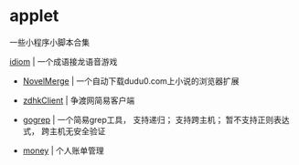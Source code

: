 # applet

一些小程序小脚本合集

[idiom](js/idiom/) | 一个成语接龙语音游戏

* [NovelMerge](js/novelMerge/) | 一个自动下载dudu0.com上小说的浏览器扩展  

* [zdhkClient](python/zdhkClient/) | 争渡网简易客户端  

* [gogrep](go/gogrep/) | 一个简易grep工具， 支持递归； 支持跨主机； 暂不支持正则表达式， 跨主机无安全验证  

* [money](python/money/) | 个人账单管理  
